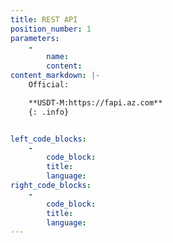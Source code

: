 ```yaml
---
title: REST API
position_number: 1
parameters:
    -
        name:
        content:
content_markdown: |-
    Official:

    **USDT-M:https://fapi.az.com**
    {: .info}


left_code_blocks:
    -
        code_block:
        title:
        language:
right_code_blocks:
    -
        code_block:
        title:
        language:
---
```


